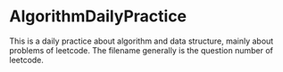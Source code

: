 # AlgorithmDailyPractice
This is a daily practice about algorithm and data structure, mainly about problems of leetcode.
The filename generally is the question number of leetcode.

